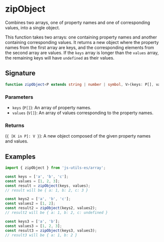 # zipObject

Combines two arrays, one of property names and one of corresponding values, into a single object.

This function takes two arrays: one containing property names and another containing corresponding values. It returns a new object where the property names from the first array are keys, and the corresponding elements from the second array are values. If the `keys` array is longer than the `values` array, the remaining keys will have `undefined` as their values.

## Signature

```typescript
function zipObject<P extends string | number | symbol, V>(keys: P[], values: V[]): { [K in P]: V };
```

### Parameters

- `keys` (`P[]`): An array of property names.
- `values` (`V[]`): An array of values corresponding to the property names.

### Returns

(`{ [K in P]: V }`): A new object composed of the given property names and values.

## Examples

```typescript twoslash
import { zipObject } from 'js-utils-es/array';

const keys = ['a', 'b', 'c'];
const values = [1, 2, 3];
const result = zipObject(keys, values);
// result will be { a: 1, b: 2, c: 3 }

const keys2 = ['a', 'b', 'c'];
const values2 = [1, 2];
const result2 = zipObject(keys2, values2);
// result2 will be { a: 1, b: 2, c: undefined }

const keys3 = ['a', 'b'];
const values3 = [1, 2, 3];
const result3 = zipObject(keys3, values3);
// result3 will be { a: 1, b: 2 }
```
